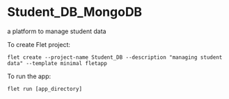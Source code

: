 # Student_DB_MongoDB
a platform to manage student data

To create Flet project:

```
flet create --project-name Student_DB --description "managing student data" --template minimal fletapp
```

To run the app:

```
flet run [app_directory]
```